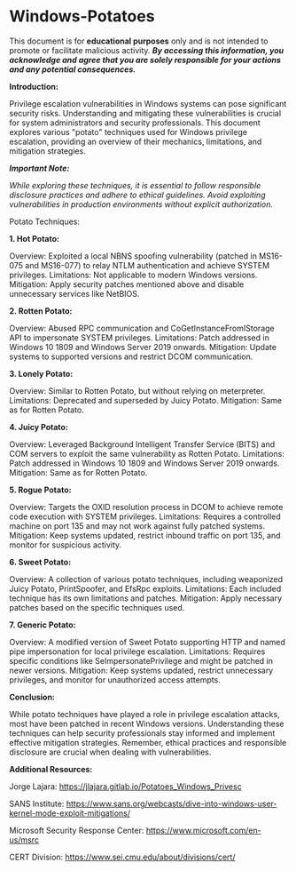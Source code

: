 # Windows-Potatoes


This document is for **educational purposes** only and is not intended to promote or facilitate malicious activity. _**By accessing this information, you acknowledge and agree that you are solely responsible for your actions and any potential consequences.**_

**Introduction:**

Privilege escalation vulnerabilities in Windows systems can pose significant security risks. Understanding and mitigating these vulnerabilities is crucial for system administrators and security professionals. This document explores various "potato" techniques used for Windows privilege escalation, providing an overview of their mechanics, limitations, and mitigation strategies.

_**Important Note:**_

_While exploring these techniques, it is essential to follow responsible disclosure practices and adhere to ethical guidelines. Avoid exploiting vulnerabilities in production environments without explicit authorization._

Potato Techniques:

**1. Hot Potato:**

Overview: Exploited a local NBNS spoofing vulnerability (patched in MS16-075 and MS16-077) to relay NTLM authentication and achieve SYSTEM privileges.
Limitations: Not applicable to modern Windows versions.
Mitigation: Apply security patches mentioned above and disable unnecessary services like NetBIOS.

**2. Rotten Potato:**

Overview: Abused RPC communication and CoGetInstanceFromIStorage API to impersonate SYSTEM privileges.
Limitations: Patch addressed in Windows 10 1809 and Windows Server 2019 onwards.
Mitigation: Update systems to supported versions and restrict DCOM communication.

**3. Lonely Potato:**

Overview: Similar to Rotten Potato, but without relying on meterpreter.
Limitations: Deprecated and superseded by Juicy Potato.
Mitigation: Same as for Rotten Potato.

**4. Juicy Potato:**

Overview: Leveraged Background Intelligent Transfer Service (BITS) and COM servers to exploit the same vulnerability as Rotten Potato.
Limitations: Patch addressed in Windows 10 1809 and Windows Server 2019 onwards.
Mitigation: Same as for Rotten Potato.

**5. Rogue Potato:**

Overview: Targets the OXID resolution process in DCOM to achieve remote code execution with SYSTEM privileges.
Limitations: Requires a controlled machine on port 135 and may not work against fully patched systems.
Mitigation: Keep systems updated, restrict inbound traffic on port 135, and monitor for suspicious activity.

**6. Sweet Potato:**

Overview: A collection of various potato techniques, including weaponized Juicy Potato, PrintSpoofer, and EfsRpc exploits.
Limitations: Each included technique has its own limitations and patches.
Mitigation: Apply necessary patches based on the specific techniques used.

**7. Generic Potato:**

Overview: A modified version of Sweet Potato supporting HTTP and named pipe impersonation for local privilege escalation.
Limitations: Requires specific conditions like SeImpersonatePrivilege and might be patched in newer versions.
Mitigation: Keep systems updated, restrict unnecessary privileges, and monitor for unauthorized access attempts.

**Conclusion:**

While potato techniques have played a role in privilege escalation attacks, most have been patched in recent Windows versions. Understanding these techniques can help security professionals stay informed and implement effective mitigation strategies. Remember, ethical practices and responsible disclosure are crucial when dealing with vulnerabilities.

**Additional Resources:**

Jorge Lajara: https://jlajara.gitlab.io/Potatoes_Windows_Privesc

SANS Institute: https://www.sans.org/webcasts/dive-into-windows-user-kernel-mode-exploit-mitigations/

Microsoft Security Response Center: https://www.microsoft.com/en-us/msrc

CERT Division: https://www.sei.cmu.edu/about/divisions/cert/
